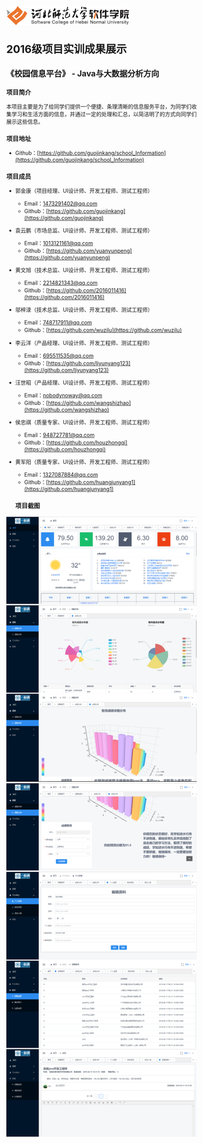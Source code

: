 <img src="../../../image/logo.png"  height="50" />

# 2016级项目实训成果展示 

## 《校园信息平台》 - Java与大数据分析方向

### 项目简介

本项目主要是为了给同学们提供一个便捷、条理清晰的信息服务平台，为同学们收集学习和生活方面的信息，并通过一定的处理和汇总，以简洁明了的方式向同学们展示这些信息。

### 项目地址

- Github：[https://github.com/guojinkang/school_Information](https://github.com/guojinkang/school_Information)

### 项目成员

- 郭金康（项目经理、UI设计师、开发工程师、测试工程师）
  - Email：[1473291402@qq.com](1473291402@qq.com) 
  - Github：[https://github.com/guojinkang](https://github.com/guojinkang)
- 袁云鹏（市场总监、UI设计师、开发工程师、测试工程师）
  - Email：[1013121161@qq.com](mailto:1013121161@qq.com)
  - Github：[https://github.com/yuanyunpeng](https://github.com/yuanyunpeng)
- 黄文旭（技术总监、UI设计师、开发工程师、测试工程师）
  - Email：[2214821343@qq.com](mailto:2214821343@qq.com)
  - Github：[https://github.com/2016011416](https://github.com/2016011416)
- 邬梓渌（技术总监、UI设计师、开发工程师、测试工程师）
  - Email：[748717911@qq.com](mailto:748717911@qq.com)
  - Github：[https://github.com/wuzilu](https://github.com/wuzilu)
- 李云洋（产品经理、UI设计师、开发工程师、测试工程师）
  - Email：[695511535@qq.com](mailto:695511535@qq.com)
  - Github：[https://github.com/liyunyang123](https://github.com/liyunyang123)
- 汪世昭（产品经理、UI设计师、开发工程师、测试工程师）
  - Email：[nobodynoway@qq.com](mailto:nobodynoway@qq.com)
  - Github：[https://github.com/wangshizhao](https://github.com/wangshizhao)
- 侯忠祺（质量专家、UI设计师、开发工程师、测试工程师）
  - Email：[948727781@qq.com](mailto:948727781@qq.com)
  - Github：[https://github.com/houzhongqi](https://github.com/houzhongqi)
- 黄军阳（质量专家、UI设计师、开发工程师、测试工程师）
  - Email：[1327087884@qq.com](1327087884@qq.com)
  - Github：[https://github.com/huangjunyang1](https://github.com/huangjunyang1)

  ### 项目截图
  

<img src="./image/首页1.png"  />
<img src="./image/成绩分布.png"  />
<img src="./image/成绩分析.png" />
<img src="./image/成绩预测.png"  />
<img src="./image/个人信息.png"  />
<img src="./image/招聘.png"  />
<img src="./image/评论.png"  />
